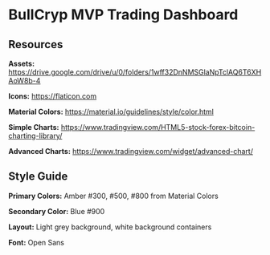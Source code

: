 # BullCryp MVP Trading Dashboard 

## Resources

**Assets:** https://drive.google.com/drive/u/0/folders/1wff32DnNMSGlaNpTclAQ6T6XHAoW8b-4

**Icons:** https://flaticon.com

**Material Colors:** https://material.io/guidelines/style/color.html

**Simple Charts:** https://www.tradingview.com/HTML5-stock-forex-bitcoin-charting-library/

**Advanced Charts:** https://www.tradingview.com/widget/advanced-chart/

## Style Guide

**Primary Colors:** Amber #300, #500, #800 from Material Colors

**Secondary Color:** Blue #900

**Layout:** Light grey background, white background containers

**Font:** Open Sans
